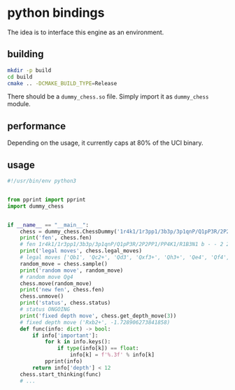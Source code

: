 # python bindings

The idea is to interface this engine as an environment.

## building

```bash
mkdir -p build
cd build
cmake .. -DCMAKE_BUILD_TYPE=Release
```

There should be a `dummy_chess.so` file. Simply import it as `dummy_chess` module.

## performance

Depending on the usage, it currently caps at 80% of the UCI binary.

## usage
	
```python
#!/usr/bin/env python3


from pprint import pprint
import dummy_chess


if __name__ == "__main__":
    chess = dummy_chess.ChessDummy('1r4k1/1r3pp1/3b3p/3p1qnP/Q1pP3R/2P2PP1/PP4K1/R1B3N1 b - - 2 24')
    print('fen', chess.fen)
    # fen 1r4k1/1r3pp1/3b3p/3p1qnP/Q1pP3R/2P2PP1/PP4K1/R1B3N1 b - - 2 24
    print('legal moves', chess.legal_moves)
    # legal moves ['Qb1', 'Qc2+', 'Qd3', 'Qxf3+', 'Qh3+', 'Qe4', 'Qf4', 'Qg4', 'Qe5', 'Qe6', 'Qf6', 'Qg6', 'Qd7', 'Qh7', 'Qc8', 'Nxf3', 'Nh3', 'Ne4', 'Ne6', 'Nh7', 'Ba3', 'Bxg3', 'Bb4', 'Bf4', 'Bc5', 'Be5', 'Bc7', 'Be7', 'Bf8', 'Rxb2+', 'Rb3', 'Rb4', 'Rb5', 'Rb6', 'Ra7', 'Rc7', 'Rd7', 'Re7', 'f6', 'g6', 'Ra8', 'Rc8', 'Rd8', 'Re8', 'Rf8', 'Kh7', 'Kf8', 'Kh8']
    random_move = chess.sample()
    print('random move', random_move)
    # random move Qg4
    chess.move(random_move)
    print('new fen', chess.fen)
    chess.unmove()
    print('status', chess.status)
    # status ONGOING
    print('fixed depth move', chess.get_depth_move(3))
    # fixed depth move ('Rxb2+', -1.728906273841858)
    def func(info: dict) -> bool:
        if info['important']:
            for k in info.keys():
                if type(info[k]) == float:
                    info[k] = f'%.3f' % info[k]
            pprint(info)
        return info['depth'] < 12
    chess.start_thinking(func)
    # ...
```
